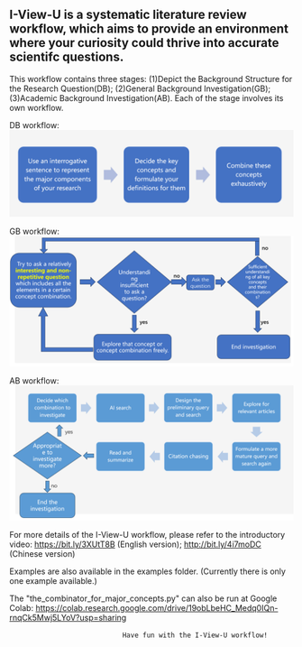 ## **I-View-U is a systematic literature review workflow, which aims to provide an environment where your curiosity could thrive into accurate scientifc questions.**

This workflow contains three stages: (1)Depict the Background Structure for the Research Question(DB);
(2)General Background Investigation(GB);
(3)Academic Background Investigation(AB). Each of the stage involves its own workflow.

DB workflow:
![alt text](image-1.png)




GB workflow:
![alt text](image-2.png)




AB workflow:
![alt text](image-3.png)




For more details of the I-View-U workflow, please refer to the introductory video:
https://bit.ly/3XUtT8B (English version); http://bit.ly/4i7moDC (Chinese version)



Examples are also available in the examples folder. (Currently there is only one example available.)



The "the_combinator_for_major_concepts.py" can also be run at Google Colab:
https://colab.research.google.com/drive/19obLbeHC_Medq0IQn-rnqCk5Mwj5LYoV?usp=sharing



                                Have fun with the I-View-U workflow!
